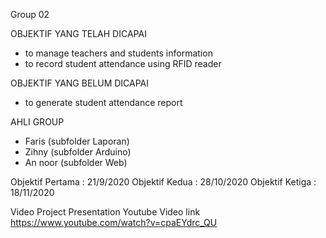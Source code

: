 Group 02

OBJEKTIF YANG TELAH DICAPAI
- to manage teachers and students information
- to record student attendance using RFID reader

OBJEKTIF YANG BELUM DICAPAI
- to generate student attendance report

AHLI GROUP
- Faris (subfolder Laporan)
- Zihny (subfolder Arduino)
- An noor (subfolder Web)

Objektif Pertama : 21/9/2020
Objektif Kedua : 28/10/2020
Objektif Ketiga : 18/11/2020

Video Project Presentation Youtube Video link
https://www.youtube.com/watch?v=cpaEYdrc_QU